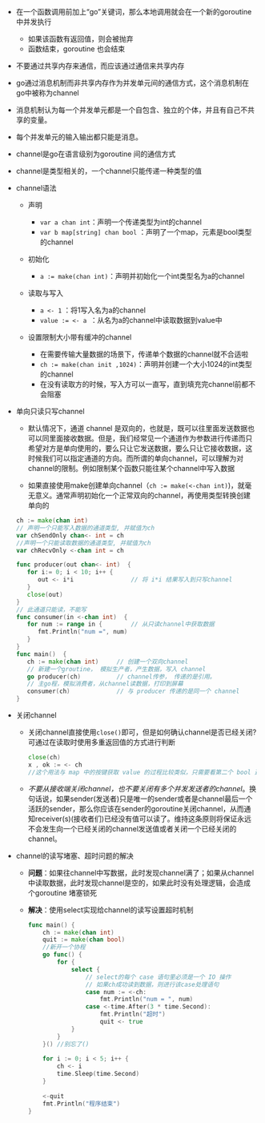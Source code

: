 - 在一个函数调用前加上“go”关键词，那么本地调用就会在一个新的goroutine 中并发执行

  - 如果该函数有返回值，则会被抛弃
  - 函数结束，goroutine 也会结束

- 不要通过共享内存来通信，而应该通过通信来共享内存

- go通过消息机制而非共享内存作为并发单元间的通信方式，这个消息机制在go中被称为channel

- 消息机制认为每一个并发单元都是一个自包含、独立的个体，并且有自己不共享的变量。

- 每个并发单元的输入输出都只能是消息。

- channel是go在语言级别为goroutine 间的通信方式

- channel是类型相关的，一个channel只能传递一种类型的值

- channel语法

  - 声明

    - `var a chan int`：声明一个传递类型为int的channel
    - `var b map[string] chan bool` ：声明了一个map，元素是bool类型的channel

  - 初始化

    - `a := make(chan int)`：声明并初始化一个int类型名为a的channel 

  - 读取与写入

    - `a <- 1` ：将1写入名为a的channel
    - `value := <- a `：从名为a的channel中读取数据到value中

  - 设置限制大小带有缓冲的channel

    - 在需要传输大量数据的场景下，传递单个数据的channel就不合适啦
    - `ch := make(chan init ,1024)`：声明并创建一个大小1024的int类型的channel
    - 在没有读取方的时候，写入方可以一直写，直到填充完channel前都不会阻塞

- 单向只读只写channel

  - 默认情况下，通道 channel 是双向的，也就是，既可以往里面发送数据也可以同里面接收数据。但是，我们经常见一个通道作为参数进行传递而只希望对方是单向使用的，要么只让它发送数据，要么只让它接收数据，这时候我们可以指定通道的方向。而所谓的单向channel，可以理解为对channel的限制。例如限制某个函数只能往某个channel中写入数据

  -  如果直接使用make创建单向channel（`ch := make(<-chan int)`)，就毫无意义。通常声明初始化一个正常双向的channel，再使用类型转换创建单向的

    ```go
    ch := make(chan int)
    // 声明一个只能写入数据的通道类型, 并赋值为ch
    var chSendOnly chan<- int = ch
    //声明一个只能读取数据的通道类型, 并赋值为ch
    var chRecvOnly <-chan int = ch
    ```

    ```go
    func producer(out chan<- int)  {
       for i:= 0; i < 10; i++ {
          out <- i*i                // 将 i*i 结果写入到只写channel
       }
       close(out)
    }
    // 此通道只能读，不能写
    func consumer(in <-chan int)  {
       for num := range in {        // 从只读channel中获取数据
          fmt.Println("num =", num)
       }
    }
    func main()  {
       ch := make(chan int)     // 创建一个双向channel
       // 新建一个groutine， 模拟生产者，产生数据，写入 channel
       go producer(ch)          // channel传参， 传递的是引用。
       // 主go程，模拟消费者，从channel读数据，打印到屏幕
       consumer(ch)             // 与 producer 传递的是同一个 channel
    }
    ```

- 关闭channel

  - 关闭channel直接使用`close()`即可，但是如何确认channel是否已经关闭?可通过在读取时使用多重返回值的方式进行判断

    ```go
    close(ch)
    x , ok := <- ch
    //这个用法与 map 中的按键获取 value 的过程比较类似，只需要看第二个 bool 返回值即可，如果返回值是 false 则表示 ch 已经被关闭。
    ```

  - *不要从接收端关闭channel，也不要关闭有多个并发发送者的channel*。换句话说，如果sender(发送者)只是唯一的sender或者是channel最后一个活跃的sender，那么你应该在sender的goroutine关闭channel，从而通知receiver(s)(接收者们)已经没有值可以读了。维持这条原则将保证永远不会发生向一个已经关闭的channel发送值或者关闭一个已经关闭的channel。

- channel的读写堵塞、超时问题的解决

  - **问题**：如果往channel中写数据，此时发现channel满了；如果从channel中读取数据，此时发现channel是空的，如果此时没有处理逻辑，会造成个goroutine 堵塞锁死

  - **解决**：使用select实现给channel的读写设置超时机制

    ```go
    func main() {
        ch := make(chan int)
        quit := make(chan bool)
        //新开一个协程
        go func() {
            for {
                select {
                  	// select的每个 case 语句里必须是一个 IO 操作
                  	// 如果ch成功读到数据，则进行该case处理语句
                    case num := <-ch:
                    	fmt.Println("num = ", num)
                    case <-time.After(3 * time.Second):
                    	fmt.Println("超时")
                    	quit <- true
                }
            }
        }() //别忘了()
      
        for i := 0; i < 5; i++ {
            ch <- i
            time.Sleep(time.Second)
        }
      
        <-quit
        fmt.Println("程序结束")
    }
    ```

